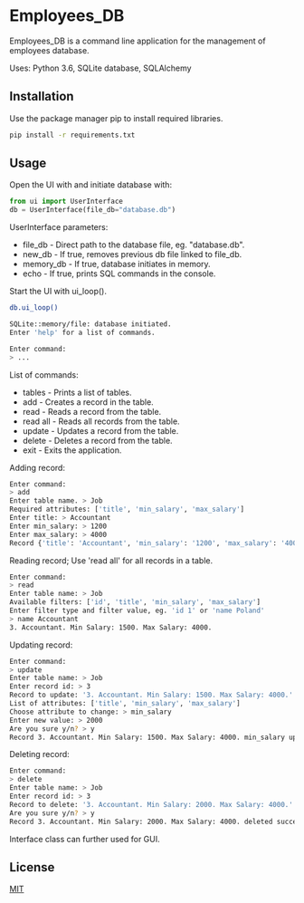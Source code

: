 # Employees_DB

Employees_DB is a command line application for the management of employees database. 

Uses:
Python 3.6,
SQLite database,
SQLAlchemy

## Installation

Use the package manager pip to install required libraries.

```bash
pip install -r requirements.txt
```

## Usage

Open the UI with and initiate database with:
```python
from ui import UserInterface
db = UserInterface(file_db="database.db")
```
UserInterface parameters:
- file_db - Direct path to the database file, eg. "database.db".
- new_db - If true, removes previous db file linked to file_db.
- memory_db - If true, database initiates in memory.
- echo - If true, prints SQL commands in the console.

Start the UI with ui_loop().
```bash
db.ui_loop()

SQLite::memory/file: database initiated.
Enter 'help' for a list of commands.

Enter command:
> ...
```

List of commands:
- tables - Prints a list of tables.
- add - Creates a record in the table.
- read - Reads a record from the table.
- read all - Reads all records from the table.
- update - Updates a record from the table.
- delete - Deletes a record from the table.
- exit - Exits the application.

Adding record:
```bash
Enter command:
> add
Enter table name. > Job
Required attributes: ['title', 'min_salary', 'max_salary']
Enter title: > Accountant
Enter min_salary: > 1200
Enter max_salary: > 4000
Record {'title': 'Accountant', 'min_salary': '1200', 'max_salary': '4000'} added to Job table.
```

Reading record; Use 'read all' for all records in a table.
```bash
Enter command:
> read
Enter table name: > Job
Available filters: ['id', 'title', 'min_salary', 'max_salary']
Enter filter type and filter value, eg. 'id 1' or 'name Poland'
> name Accountant
3. Accountant. Min Salary: 1500. Max Salary: 4000.
```

Updating record:
```bash
Enter command:
> update
Enter table name: > Job
Enter record id: > 3
Record to update: '3. Accountant. Min Salary: 1500. Max Salary: 4000.'
List of attributes: ['title', 'min_salary', 'max_salary']
Choose attribute to change: > min_salary
Enter new value: > 2000
Are you sure y/n? > y
Record 3. Accountant. Min Salary: 1500. Max Salary: 4000. min_salary updated to '2000'.
```

Deleting record:
```bash
Enter command:
> delete
Enter table name: > Job
Enter record id: > 3
Record to delete: '3. Accountant. Min Salary: 2000. Max Salary: 4000.'
Are you sure y/n? > y
Record 3. Accountant. Min Salary: 2000. Max Salary: 4000. deleted successfully.
```

Interface class can further used for GUI.

## License

[MIT](https://choosealicense.com/licenses/mit/)

























